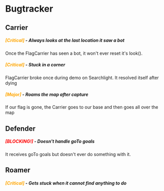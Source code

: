 # Bugtracker #

## Carrier ##
##### <span style="color:orange;">[Critical]</span> - Always looks at the last location it saw a bot #####
Once the FlagCarrier has seen a bot, it won't ever reset it's look().

##### <span style="color:orange;">[Critical]</span> - Stuck in a corner #####
FlagCarrier broke once during demo on Searchlight. It resolved itself after dying

##### <span style="color:orange;">[Major]</span> - Roams the map after capture #####
If our flag is gone, the Carrier goes to our base and then goes all over the map

## Defender ##
##### <span style="color:red">[BLOCKING!]</span> - Doesn't handle goTo goals #####

It receives goTo goals but doesn't ever do something with it.

## Roamer ##
##### <span style="color:orange;">[Critical]</span> - Gets stuck when it cannot find anything to do #####